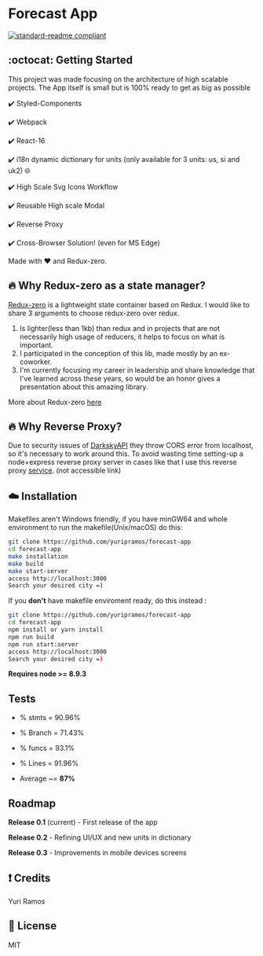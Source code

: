 # Forecast App

[![standard-readme compliant](https://img.shields.io/badge/readme%20style-standard-brightgreen.svg?style=flat-square)](https://github.com/RichardLitt/standard-readme)

## :octocat: Getting Started

This project was made focusing on the architecture of high scalable projects. The App itself is small but is 100% ready to get as big as possible

:heavy_check_mark: Styled-Components

:heavy_check_mark: Webpack

:heavy_check_mark: React-16

:heavy_check_mark: i18n dynamic dictionary for units (only available for 3 units: us, si and uk2) :globe_with_meridians:

:heavy_check_mark: High Scale Svg Icons Workflow

:heavy_check_mark: Reusable High scale Modal

:heavy_check_mark: Reverse Proxy

:heavy_check_mark: Cross-Browser Solution! (even for MS Edge)

Made with :heart: and Redux-zero.

## :fire: Why Redux-zero as a state manager?

[Redux-zero](https://github.com/redux-zero/redux-zero) is a lightweight state container based on Redux.
I would like to share 3 arguments to choose redux-zero over redux.

1. Is lighter(less than 1kb) than redux and in projects that are not necessarily high usage of reducers, it helps to focus on what is important.
2. I participated in the conception of this lib, made mostly by an ex-coworker.
3. I'm currently focusing my career in leadership and share knowledge that I've learned across these years, so would be
   an honor gives a presentation about this amazing library.

More about Redux-zero [here](https://medium.com/@matheusml/introducing-redux-zero-bea42214c7ee)

## :fire: Why Reverse Proxy?

Due to security issues of [DarkskyAPI](https://darksky.net/dev/docs/faq#cross-origin) they throw CORS error from localhost, so it's necessary to work around this. To avoid wasting time setting-up a node+express reverse proxy server in cases like that I use this reverse proxy [service](https://thingproxy.freeboard.io/fetch). (not accessible link)

## :cloud: Installation

Makefiles aren't Windows friendly, if you have minGW64 and whole environment to run the makefile(Unix/macOS) do this:

```sh
git clone https://github.com/yuripramos/forecast-app
cd forecast-app
make installation
make build
make start-server
access http://localhost:3000
Search your desired city =)
```

If you **don't** have makefile enviroment ready, do this instead :

```sh
git clone https://github.com/yuripramos/forecast-app
cd forecast-app
npm install or yarn install
npm run build
npm run start:server
access http://localhost:3000
Search your desired city =)
```

**Requires node >= 8.9.3**

## Tests

- % stmts = 90.96%
- % Branch = 71.43%
- % funcs = 93.1%
- % Lines = 91.96%

- Average ~= **87%**

<!-- ## :inbox_tray: Continuous Deployment

I'm using [Netlify](https://app.netlify.com) to continuous deployment

https://quirky-pike-865346.netlify.com/ -->

## Roadmap

**Release 0.1** (current) - First release of the app

**Release 0.2** - Refining UI/UX and new units in dictionary

**Release 0.3** - Improvements in mobile devices screens

## :exclamation: Credits

Yuri Ramos

## :scroll: License

MIT
